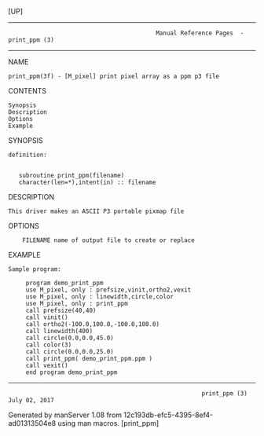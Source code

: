 [UP]

-----------------------------------------------------------------------------------------------------------------------------------
                                              Manual Reference Pages  - print_ppm (3)
-----------------------------------------------------------------------------------------------------------------------------------
                                                                 
NAME

    print_ppm(3f) - [M_pixel] print pixel array as a ppm p3 file

CONTENTS

    Synopsis
    Description
    Options
    Example

SYNOPSIS

    definition:


       subroutine print_ppm(filename)
       character(len=*),intent(in) :: filename



DESCRIPTION

    This driver makes an ASCII P3 portable pixmap file

OPTIONS

        FILENAME name of output file to create or replace

EXAMPLE

    Sample program:

         program demo_print_ppm
         use M_pixel, only : prefsize,vinit,ortho2,vexit
         use M_pixel, only : linewidth,circle,color
         use M_pixel, only : print_ppm
         call prefsize(40,40)
         call vinit()
         call ortho2(-100.0,100.0,-100.0,100.0)
         call linewidth(400)
         call circle(0.0,0.0,45.0)
         call color(3)
         call circle(0.0,0.0,25.0)
         call print_ppm( demo_print_ppm.ppm )
         call vexit()
         end program demo_print_ppm



-----------------------------------------------------------------------------------------------------------------------------------

                                                           print_ppm (3)                                              July 02, 2017

Generated by manServer 1.08 from 12c193db-efc5-4395-8ef4-ad01313504e8 using man macros.
                                                            [print_ppm]
